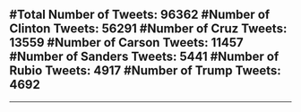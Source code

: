 #Total Number of Tweets: 96362 
#Number of Clinton Tweets: 56291
#Number of Cruz Tweets: 13559
#Number of Carson Tweets: 11457
#Number of Sanders Tweets: 5441
#Number of Rubio Tweets: 4917
#Number of Trump Tweets: 4692
---
---
